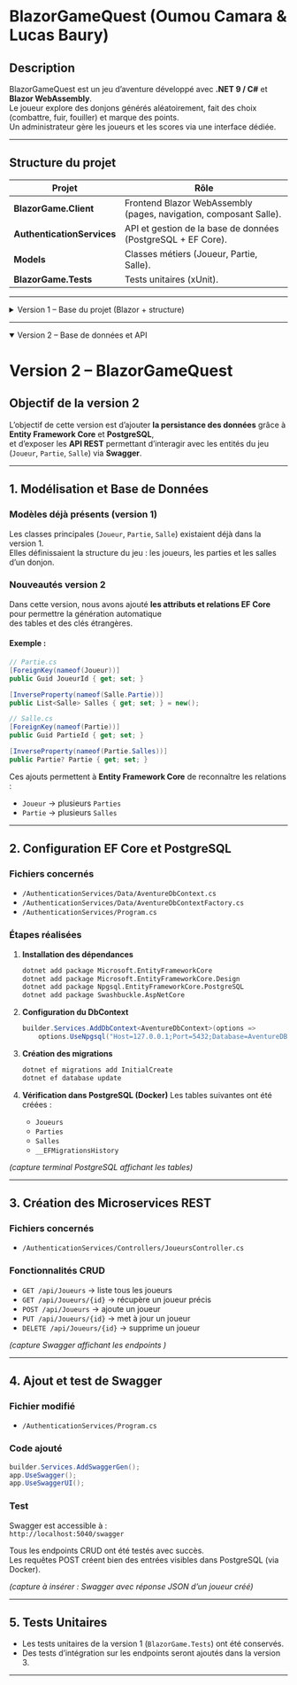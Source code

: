 # BlazorGameQuest (Oumou Camara & Lucas Baury)

## Description
BlazorGameQuest est un jeu d’aventure développé avec **.NET 9 / C#** et **Blazor WebAssembly**.  
Le joueur explore des donjons générés aléatoirement, fait des choix (combattre, fuir, fouiller) et marque des points.  
Un administrateur gère les joueurs et les scores via une interface dédiée.

---

## Structure du projet
| Projet | Rôle |
|--------|------|
| **BlazorGame.Client** | Frontend Blazor WebAssembly (pages, navigation, composant Salle). |
| **AuthenticationServices** | API et gestion de la base de données (PostgreSQL + EF Core). |
| **Models** | Classes métiers (Joueur, Partie, Salle). |
| **BlazorGame.Tests** | Tests unitaires (xUnit). |
---
<details>
<summary>Version 1 – Base du projet (Blazor + structure)</summary>

## Fonctionnalités de la Version 1
- Structure complète de la solution .NET.  
- Pages Blazor : Accueil, Nouvelle Aventure, Classement, Admin.  
- Navigation et icônes Bootstrap.  
- Composant **Salle** statique affiché dans “Nouvelle Aventure”.  
- Modèles de base : `Joueur`, `Partie`, `Salle`.  
- Premiers tests unitaires (xUnit). 
- Premiers visuels 

---

## Tests
Les tests se trouvent dans `BlazorGame.Tests/`.  
- SalleTests.cs : création d’une salle, description non vide, difficulté correcte
- PartieTests.cs : identifiant unique, nombre de salles entre 1 et 5, EstTerminee = false
- EnumsAndActionResultatTests.cs : valeurs des enums valides, test du comportement d’ActionResultat
 

Pour lancer les tests :
```bash
dotnet test
```


## Lancer le projet
```bash
dotnet run --project BlazorGame.Client
```
ou

```bash
cd BlazorGame.Client
dotnet run
```
## Définitions des tests

## Joueur

| **Cas de test** | **Objectif** | **Données / Conditions** | **Résultat attendu** |
|-----------------|---------------|---------------------------|----------------------|
| Création du joueur | Vérifier que le joueur a un identifiant unique | Instancier un nouvel objet `Joueur` | `Id` est unique |
| Score initial | Vérifier la valeur initiale du score | Création d’un joueur sans action | `ScoreTotal = 0` |
| Historique vide | Vérifier l’état de l’historique à la création | Nouveau joueur | `Historique.Count = 0` |
| Dernière connexion | Vérifier la date enregistrée à la création | Nouveau joueur | `DerniereConnexion = Date du jour` |

---

## Partie

| **Cas de test** | **Objectif** | **Données / Conditions** | **Résultat attendu** |
|-----------------|---------------|---------------------------|----------------------|
| Création d’une partie | Vérifier que la partie possède un identifiant et une date | Créer un nouvel objet `Partie` | `Id` ≠ null et `Date = Date actuelle` |
| Nombre de salles | Vérifier que le donjon contient entre 1 et 5 salles | Génération d’une partie | `Salles.Count` entre 1 et 5 |
| Partie non terminée | Vérifier l’état initial | Nouvelle partie | `EstTerminee = false` |
| Score final | Vérifier la valeur initiale du score final | Nouvelle partie | `ScoreFinal = 0` |

---

## Salle

| **Cas de test** | **Objectif** | **Données / Conditions** | **Résultat attendu** |
|-----------------|---------------|---------------------------|----------------------|
| Création d’une salle | Vérifier que la salle a une position, une description et un niveau | Créer une `Salle` | Champs renseignés (`Position`, `Description`, `Niveau`) |
| Choix disponibles | Vérifier que les actions disponibles sont valides | Nouvelle salle | `ChoixPossible` contient Combattre, Fuir, Fouiller |
| Choix effectué | Vérifier que le joueur peut choisir une action | Affecter une valeur à `ChoixFait` | `ChoixFait` correspond à une des actions possibles |
| Résultat d’action | Vérifier qu’un résultat est associé à l’action | Affecter un `Resultat` à une salle | `Resultat` non nul et cohérent |

---

## Action / Résultat

| **Cas de test** | **Objectif** | **Données / Conditions** | **Résultat attendu** |
|-----------------|---------------|---------------------------|----------------------|
| Création d’un résultat | Vérifier que l’objet `ActionResultat` se crée avec des valeurs valides | Instancier un `ActionResultat` | Champs (`Action`, `Points`, `Message`) non vides |
| Gain de points | Vérifier que l’action attribue correctement les points | Choix "Combattre" | `Points` > 0 |
| Perte de points | Vérifier la pénalité sur une mauvaise action | Choix "Fouiller" → Piège | `Points` < 0 |
| Détection de piège | Vérifier la valeur du booléen `EstPiege` | Action piégée | `EstPiege = true` |
</details>

---
<details open>
<summary>Version 2 – Base de données et API</summary>

# Version 2 – BlazorGameQuest

## Objectif de la version 2
L’objectif de cette version est d’ajouter **la persistance des données** grâce à **Entity Framework Core** et **PostgreSQL**,  
et d’exposer les **API REST** permettant d’interagir avec les entités du jeu (`Joueur`, `Partie`, `Salle`) via **Swagger**.

---

## 1. Modélisation et Base de Données

### Modèles déjà présents (version 1)
Les classes principales (`Joueur`, `Partie`, `Salle`) existaient déjà dans la version 1.  
Elles définissaient la structure du jeu : les joueurs, les parties et les salles d’un donjon.

###  Nouveautés version 2
Dans cette version, nous avons ajouté **les attributs et relations EF Core** pour permettre la génération automatique  
des tables et des clés étrangères.

#### Exemple :
```csharp
// Partie.cs
[ForeignKey(nameof(Joueur))]
public Guid JoueurId { get; set; }

[InverseProperty(nameof(Salle.Partie))]
public List<Salle> Salles { get; set; } = new();

// Salle.cs
[ForeignKey(nameof(Partie))]
public Guid PartieId { get; set; }

[InverseProperty(nameof(Partie.Salles))]
public Partie? Partie { get; set; }
```

Ces ajouts permettent à **Entity Framework Core** de reconnaître les relations :
- `Joueur` → plusieurs `Parties`  
- `Partie` → plusieurs `Salles`

---

## 2. Configuration EF Core et PostgreSQL

###  Fichiers concernés
- `/AuthenticationServices/Data/AventureDbContext.cs`  
- `/AuthenticationServices/Data/AventureDbContextFactory.cs`  
- `/AuthenticationServices/Program.cs`

### Étapes réalisées

1. **Installation des dépendances**
   ```bash
   dotnet add package Microsoft.EntityFrameworkCore
   dotnet add package Microsoft.EntityFrameworkCore.Design
   dotnet add package Npgsql.EntityFrameworkCore.PostgreSQL
   dotnet add package Swashbuckle.AspNetCore
   ```

2. **Configuration du DbContext**
   ```csharp
   builder.Services.AddDbContext<AventureDbContext>(options =>
       options.UseNpgsql("Host=127.0.0.1;Port=5432;Database=AventureDB;Username=postgres;Password=postgres"));
   ```

3. **Création des migrations**
   ```bash
   dotnet ef migrations add InitialCreate
   dotnet ef database update
   ```

4. **Vérification dans PostgreSQL (Docker)**
   Les tables suivantes ont été créées :
   - `Joueurs`
   - `Parties`
   - `Salles`
   - `__EFMigrationsHistory`

*(capture terminal PostgreSQL affichant les tables)*

---

## 3. Création des Microservices REST

### Fichiers concernés
- `/AuthenticationServices/Controllers/JoueursController.cs`

###  Fonctionnalités CRUD
- `GET /api/Joueurs` → liste tous les joueurs  
- `GET /api/Joueurs/{id}` → récupère un joueur précis  
- `POST /api/Joueurs` → ajoute un joueur  
- `PUT /api/Joueurs/{id}` → met à jour un joueur  
- `DELETE /api/Joueurs/{id}` → supprime un joueur  

*(capture Swagger affichant les endpoints )*

---

## 4. Ajout et test de Swagger

### Fichier modifié
- `/AuthenticationServices/Program.cs`

### Code ajouté
```csharp
builder.Services.AddSwaggerGen();
app.UseSwagger();
app.UseSwaggerUI();
```

### Test
Swagger est accessible à :  
`http://localhost:5040/swagger`

Tous les endpoints CRUD ont été testés avec succès.  
Les requêtes POST créent bien des entrées visibles dans PostgreSQL (via Docker).

*(capture à insérer : Swagger avec réponse JSON d’un joueur créé)*

---

## 5. Tests Unitaires
- Les tests unitaires de la version 1 (`BlazorGame.Tests`) ont été conservés.  
- Des tests d’intégration sur les endpoints seront ajoutés dans la version 3.

---
</details>

